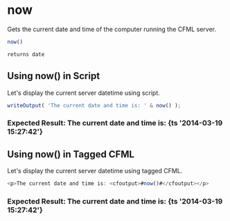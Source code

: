 # now

Gets the current date and time of the computer running
 the CFML server.

```javascript
now()
```

```javascript
returns date
```

## Using now() in Script

Let's display the current server datetime using script.

```javascript
writeOutput( 'The current date and time is: ' & now() );
```

### Expected Result: The current date and time is: {ts '2014-03-19 15:27:42'}

## Using now() in Tagged CFML

Let's display the current server datetime using tagged CFML.

```javascript
<p>The current date and time is: <cfoutput>#now()#</cfoutput></p>
```

### Expected Result: The current date and time is: {ts '2014-03-19 15:27:42'}
